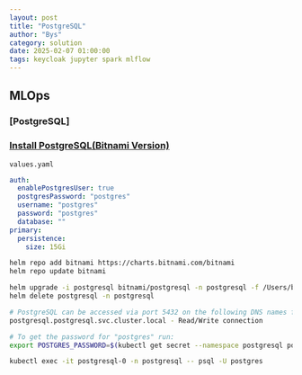 ```yaml
---
layout: post
title: "PostgreSQL"
author: "Bys"
category: solution
date: 2025-02-07 01:00:00
tags: keycloak jupyter spark mlflow
---
```


## MLOps

### [PostgreSQL]

### [Install PostgreSQL(Bitnami Version)](https://github.com/bitnami/charts/tree/main/bitnami/postgresql) 

`values.yaml`
```yaml
auth:
  enablePostgresUser: true
  postgresPassword: "postgres"
  username: "postgres"
  password: "postgres"
  database: ""
primary:
  persistence:
    size: 15Gi
```

```bash
helm repo add bitnami https://charts.bitnami.com/bitnami
helm repo update bitnami

helm upgrade -i postgresql bitnami/postgresql -n postgresql -f /Users/bys/workspace/kubernetes/mlops/postgresql/values.yaml
helm delete postgresql -n postgresql

# PostgreSQL can be accessed via port 5432 on the following DNS names from within your cluster:
postgresql.postgresql.svc.cluster.local - Read/Write connection

# To get the password for "postgres" run:
export POSTGRES_PASSWORD=$(kubectl get secret --namespace postgresql postgresql -o jsonpath="{.data.postgres-password}" | base64 -d)

kubectl exec -it postgresql-0 -n postgresql -- psql -U postgres
```